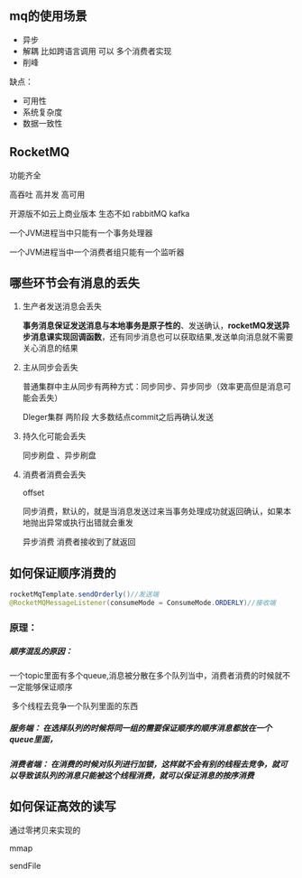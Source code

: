 ## mq的使用场景

- 异步
- 解耦  比如跨语言调用  可以 多个消费者实现  
- 削峰

缺点：

-  可用性
- 系统复杂度
- 数据一致性

## RocketMQ

功能齐全

高吞吐  高并发  高可用 

开源版不如云上商业版本  生态不如 rabbitMQ  kafka

一个JVM进程当中只能有一个事务处理器

一个JVM进程当中一个消费者组只能有一个监听器

## 哪些环节会有消息的丢失

1. 生产者发送消息会丢失

   **事务消息保证发送消息与本地事务是原子性的**、发送确认，**rocketMQ发送异步消息课实现回调函数**，还有同步消息也可以获取结果,发送单向消息就不需要关心消息的结果

2. 主从同步会丢失

   普通集群中主从同步有两种方式：同步同步、异步同步（效率更高但是消息可能会丢失）

   Dleger集群 两阶段  大多数结点commit之后再确认发送

3. 持久化可能会丢失

   同步刷盘  、异步刷盘

4. 消费者消费会丢失

   offset

   同步消费，默认的，就是当消息发送过来当事务处理成功就返回确认，如果本地抛出异常或执行出错就会重发

   异步消费  消费者接收到了就返回

## 如何保证顺序消费的

```java
rocketMqTemplate.sendOrderly()//发送端
@RocketMQMessageListener(consumeMode = ConsumeMode.ORDERLY)//接收端
```

### 原理：

##### 顺序混乱的原因：
​				一个topic里面有多个queue,消息被分散在多个队列当中，消费者消费的时候就不一定能够保证顺序                

​				多个线程去竞争一个队列里面的东西					

##### 服务端： 在选择队列的时候将同一组的需要保证顺序的顺序消息都放在一个queue里面，

##### 消费者端： 在消费的时候对队列进行加锁，这样就不会有别的线程去竞争，就可以导致该队列的消息只能被这个线程消费，就可以保证消息的按序消费

## 如何保证高效的读写

通过零拷贝来实现的

mmap

sendFile

